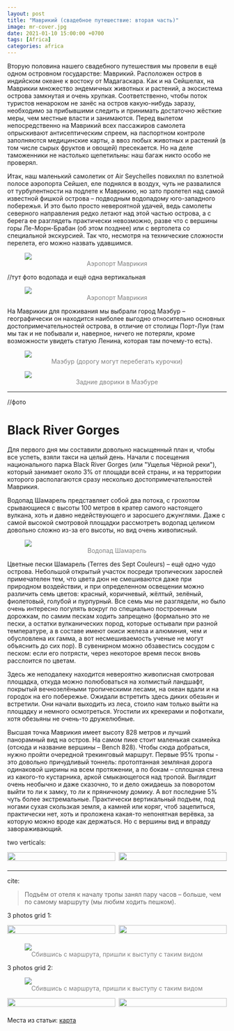 ```yaml
---
layout: post
title: "Маврикий (свадебное путешествие: вторая часть)"
image: mr-cover.jpg
date: 2021-01-10 15:00:00 +0700
tags: [Africa]
categories: africa
---
```


<style>
  .img-caption {
     text-align: center;
     color: gray;
  }
  
  .row {
    display: flex;
    padding-bottom: 1.6%;
  }

  .column1 {
    flex: 50.0%;
    padding-right: 0.8%;
  }
  
  .column2 {
    flex: 50.0%;
    padding-left: 0.8%;
  }
  
</style>


Вторую половина нашего свадебного путешествия мы провели в ещё одном островном государстве: Маврикий. Расположен остров в индийском океане к востоку от Мадагаскара. Как и на Сейшелах, на Маврикии множество эндемичных животных и растений, а экосистема острова замкнутая и очень хрупкая. Соответственно, чтобы поток туристов ненароком не занёс на остров какую-нибудь заразу, необходимо за прибывшими следить и принимать достаточно жёсткие меры, чем местные власти и занимаются. Перед вылетом непосредственно на Маврикий всех пассажиров самолета опрыскивают антисептическим спреем, на паспортном контроле заполняются медицинские карты, а ввоз любых животных и растений (в том числе сырых фруктов и овощей) пресекается. Но на деле таможенники не настолько щепетильны: наш багаж никто особо не проверял. 

Итак, наш маленький самолетик от Air Seychelles повихлял по взлетной полосе аэропорта Сейшел, еле поднялся в воздух, чуть не развалился от турбулентности на подлете к Маврикию, но зато пролетел над самой известной фишкой острова – подводным водопадому юго-западного побережья. И это было просто невероятной удачей, ведь самолеты северного направления редко летают над этой частью острова, а с берега ее разглядеть практически невозможно, разве что с вершины горы Ле-Морн-Брабан (об этом позднее) или с вертолета со специальной экскурсией. Так что, несмотря на технические сложности перелета, его можно назвать удавшимся.

<figure>
    <img class="fullscreen" src="https://github.com/custom780/mru-photo/blob/main/1.jpg" onClick="makeFullScreen(event)"> 
    <figcaption class='img-caption'>Аэропорт Маврикия</figcaption>
</figure>

//тут фото водопада и ещё одна вертикальная

<figure>
    <img class="fullscreen" src="https://i.imgur.com/1ZKzpbl.jpg" onClick="makeFullScreen(event)"> 
    <figcaption class='img-caption'>Аэропорт Маврикия</figcaption>
</figure>


На Маврикии для проживания мы выбрали город Маэбур – географически он находится наиболее выгодно относительно основных достопримечательностей острова, в отличие от столицы Порт-Луи (там мы так и не побывали и, наверное, ничего не потеряли, кроме возможности увидеть статую Ленина, которая там почему-то есть).

<figure>
    <img class="fullscreen" src="https://i.imgur.com/XU4431F.jpg" onClick="makeFullScreen(event)"> 
    <figcaption class='img-caption'>Маэбур (дорогу могут перебегать курочки)</figcaption>
</figure>

<figure>
    <img class="fullscreen" src="https://i.imgur.com/L5LVB7G.jpg" onClick="makeFullScreen(event)"> 
    <figcaption class='img-caption'>Задние дворики в Маэбуре</figcaption>
</figure>

---

//фото

# Black River Gorges

Для первого дня мы составили довольно насыщенный план и, чтобы все успеть, взяли такси на целый день. Начали с посещения национального парка Black River Gorges (или "Ущелья Чёрной реки"), который занимает около 3% от площади всей страны, и на территории которого располагаются сразу несколько достопримечательностей Маврикия.

Водопад Шамарель представляет собой два потока, с грохотом срывающиеся с высоты 100 метров в кратер самого настоящего вулкана, хоть и давно недействующего и заросшего джунглями. Даже с самой высокой смотровой площадки рассмотреть водопад целиком довольно сложно из-за его высоты, но вид очень живописный. 

<figure>
    <img class="fullscreen" src="https://i.imgur.com/PGs2FVl.jpg" onClick="makeFullScreen(event)"> 
    <figcaption class='img-caption'>Водопад Шамарель</figcaption>
</figure>

Цветные пески Шамарель (Terres des Sept Couleurs) – ещё одно чудо острова. Небольшой открытый участок посреди тропических зарослей примечателен тем, что цвета дюн не смешиваются даже при природном воздействии, и при определенном освещении можно различить семь цветов: красный, коричневый, жёлтый, зелёный, фиолетовый, голубой и пурпурный. Все семь мы не разглядели, но было очень интересно погулять вокруг по специально построенным дорожкам, по самим пескам ходить запрещено (формально это не пески, а остатки вулканических пород, которые остывали при разной температуре, а в составе имеют окиси железа и алюминия, чем и обусловлена их гамма, а вот несмешиваемость ученые не могут объяснить до сих пор). В сувенирном можно обзавестись сосудом с песком: если его потрясти, через некоторое время песок вновь расслоится по цветам. 

Здесь же неподалеку находится невероятно живописная смотровая площадка, откуда можно полюбоваться на холмистый ландшафт, покрытый вечнозелёными тропическими лесами, на океан вдали и на городок на его побережье. Ожидали встретить здесь диких обезьян и встретили. Они начали выходить из леса, стоило нам только выйти на площадку и немного осмотреться. Угостили их крекерами и пофоткали, хотя обезьяны не очень-то дружелюбные.

Высшая точка Маврикия имеет высоту 828 метров и лучший панорамный вид на остров. На самом пике стоит маленькая скамейка (отсюда и название вершины – Bench 828). Чтобы сюда добраться, нужно пройти очередной трекинговый маршрут. Первые 95% тропы - это довольно причудливый тоннель: протоптанная земляная дорога одинаковой ширины на всем протяжении, а по бокам – сплошная стена из какого-то кустарника, аркой смыкающегося над тропой. Выглядит очень необычно и даже сказочно, то и дело ожидаешь за поворотом выйти то ли к замку, то ли к пряничному домику. А вот последние 5% чуть более экстремальные. Практически вертикальный подъем, под ногами сухая скользкая земля, а камней или коряг, чтоб зацепиться, практически нет, хоть и проложена какая-то непонятная верёвка, за которую можно вроде как держаться. Но с вершины вид и вправду завораживающий. 



two verticals:

<div class="row">
  <div class="column1">
    <img class="fullscreen" src="https://i.imgur.com/uv82uUK.jpg" style="width:100%" onClick="makeFullScreen(event)">
  </div>
  <div class="column2">
    <img class="fullscreen" src="https://i.imgur.com/c9H5f4K.jpg" style="width:100%" onClick="makeFullScreen(event)">
  </div>
</div>


---

cite:

> Подъём от отеля к началу тропы занял пару часов – больше, чем по самому маршруту (мы любим ходить пешком).

3 photos grid 1:

<div class="row">
  <div class="column1">
    <img class="fullscreen" src="https://i.imgur.com/qO0f6pV.jpg" style="width:100%" onClick="makeFullScreen(event)">
  </div>
  <div class="column2">
    <img class="fullscreen" src="https://i.imgur.com/OUO9Va2.jpg" style="width:100%" onClick="makeFullScreen(event)">
  </div>
</div>

<figure>
    <img class="fullscreen" src="https://i.imgur.com/vVE9gS4.jpg" onClick="makeFullScreen(event)"> 
    <figcaption class='img-caption'>Сбившись с маршрута, пришли к выступу с таким видом</figcaption>
</figure>

3 photos grid 2:

<figure>
    <img class="fullscreen" src="https://i.imgur.com/vVE9gS4.jpg" onClick="makeFullScreen(event)"> 
    <figcaption class='img-caption'>Сбившись с маршрута, пришли к выступу с таким видом</figcaption>
</figure>

<div class="row">
  <div class="column1">
    <img class="fullscreen" src="https://i.imgur.com/qO0f6pV.jpg" style="width:100%" onClick="makeFullScreen(event)">
  </div>
  <div class="column2">
    <img class="fullscreen" src="https://i.imgur.com/OUO9Va2.jpg" style="width:100%" onClick="makeFullScreen(event)">
  </div>
</div>

Места из статьи: <a target="_blank" rel="noopener noreferrer" href="">карта</a>
